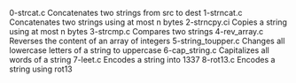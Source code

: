 0-strcat.c Concatenates two strings from src to dest
1-strncat.c Concatenates two strings using at most n bytes
2-strncpy.ci Copies a string using at most n bytes 
3-strcmp.c Compares two strings 
4-rev_array.c Reverses the content of an array of integers
5-string_toupper.c Changes all lowercase letters of a string to uppercase
6-cap_string.c Capitalizes all words of a string
7-leet.c Encodes a string into 1337
8-rot13.c Encodes a string using rot13
